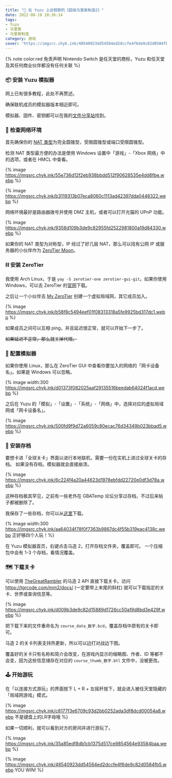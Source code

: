 ```yaml
---
title: "🎯 在 Yuzu 上远程联机《超级马里奥制造2》"
date: 2022-08-18 20:36:14
tags:
- Yuzu
- 马里奥
- 马里奥制造
category: 游戏
cover: 'https://imgsrc.chyk.ink/48540923dd54564ed2dccfe4f6de9c82d0584fb5.webp'
---
```



{% note color:red 免责声明 Nintendo Switch 是任天堂的商标，Yuzu 和任天堂及其任何商业伙伴都没有任何关联 %}

### 📦 安装 Yuzu 模拟器

网上已有很多教程，此处不再赘述。

确保联机成员的模拟器版本相近即可。

模拟器、固件、密钥都可以在我的[文件分享站](https://file.chyk.ink)找到。

### 📡 检查网络环境

首先确保你的 [NAT 类型](https://blog.csdn.net/s2603898260/article/details/118755474)为完全圆锥型，受限圆锥型或端口受限圆锥型。

检测 NAT 类型最方便的办法是使用 Windows 设置中「游戏」-「Xbox 网络」中的选项，或者在 HMCL 中查看。

{% image https://imgsrc.chyk.ink/55e736d12f2eb938bbdd512f90628535e4dd6fbe.webp %}

{% image https://imgsrc.chyk.ink/b3119313b07eca8060c1113ad42397dda0448322.webp %}

网络环境最好是路由器拨号并使用 DMZ 主机，或者可以打开光猫的 UPnP 功能。

{% image https://imgsrc.chyk.ink/9358d109b3de9c82955fd2522981800a19d84330.webp %}

如果你的 NAT 类型为对称型，IP 经过了好几层 NAT，那么可以找有公网 IP 或服务器的小伙伴作为 [ZeroTier Moon](https://blog.csdn.net/JohnGene/article/details/122412705)。

### ⛓️ 安装 ZeroTier

我使用 Arch Linux，于是 `yay -S zerotier-one zerotier-gui-git`。如果你使用 Windows，可以去 ZeroTier 的[官网](https://zerotier.com)下载。

之后让一个小伙伴去 [My ZeroTier](https://my.zerotier.com) 创建一个虚拟局域网，其它成员加入。

{% image https://imgsrc.chyk.ink/b58f8c5494eef01f08313318a5fe9925bd317dc1.webp %}

如果成员之间可以互相 ping，并且延迟很正常，就可以开始下一步了。

~~如果延迟不正常，那么就关掉代理。~~

### 🔧 配置模拟器

如果你使用 Linux，那么在 ZeroTier GUI 中查看你要加入的网络的「网卡设备名」。如果是 Windows 可以忽略。

{% image width:300 https://imgsrc.chyk.ink/d01373f082025aaf29135516beedab64024f1acd.webp %}

之后在 Yuzu 的「模拟」-「设置」-「系统」-「网络」中，选择对应的虚拟局域网或「网卡设备名」。

{% image https://imgsrc.chyk.ink/500fd9f9d72a6059c80ecac76d34349b023bbad5.webp %}

### 📇 安装存档

要想卡进「全球关卡」界面以进行本地联机，需要一份在实机上进过全球关卡的存档。
如果没有存档，模拟器就会直接崩溃。

{% image https://imgsrc.chyk.ink/6c224f4a20a44623d1978ebfdd22720e0df3d78a.webp %}

这种存档极其罕见，之前有一些老外在 GBATemp 论坛分享过存档，不过后来帖子都被删除了。

我保存了一些存档，你可以从[这里](https://file.chyk.ink/%E4%B8%80%E5%88%80%E6%96%A9%E3%81%AE%E5%B0%8F%E7%AA%9D/%E6%A8%A1%E6%8B%9F%E5%99%A8%E6%B8%B8%E6%88%8F/%E9%A9%AC%E9%80%A02%E8%B6%85%E5%A4%A7%E7%A6%BB%E7%BA%BF%E5%85%B3%E5%8D%A1%E5%8C%85)下载。

{% image width:300 https://imgsrc.chyk.ink/aa64034f78f0f7363b9867dc4f55b319eac4138c.webp 正好够四个人玩！%}

在 Yuzu 模拟器首页，右键点击马造 2，打开存档文件夹，覆盖即可。
一个压缩包中会有 1-3 个存档，看情况覆盖。

### 🗺️ 下载关卡

可以使用 [TheGreatRambler](https://github.com/TheGreatRambler) 的马造 2 API 直接下载关卡。访问 https://tgrcode.com/mm2/docs/ (一定要带上末尾的斜杠) 就可以下载指定的关卡、世界或查询信息等。

{% image https://imgsrc.chyk.ink/d009b3de9c82d15889d1726cc50a19d8bd3e429f.webp %}

把下载下来的文件重命名为 `course_data_数字.bcd`，覆盖存档中原有的关卡即可。

马造 2 的关卡列表支持热更新，所以可以边打对战边下图。

覆盖好的关卡只有名称和简介会改变，在游戏内显示的缩略图、作者、ID 等都不会变，因为这些信息储存在对应的 `course_thumb_数字.btl` 文件中，没被更改。

### 🕹️ 开始游玩

在「以连接方式游玩」的界面按下 L + R + 左摇杆按下，就会进入被任天堂隐藏的「局域网游戏」模式。

{% image https://imgsrc.chyk.ink/c8177f3e6709c93d2bb0252ada3df8dcd00054a8.webp 不是键盘上的LR字母哦 %}

如果一切顺利，就可以看到对方的房间并进行游玩了。

{% image https://imgsrc.chyk.ink/35a85edf8db1cb1375d517ce9854564e93584baa.webp %}

{% image https://imgsrc.chyk.ink/48540923dd54564ed2dccfe4f6de9c82d0584fb5.webp YOU WIN! %}
